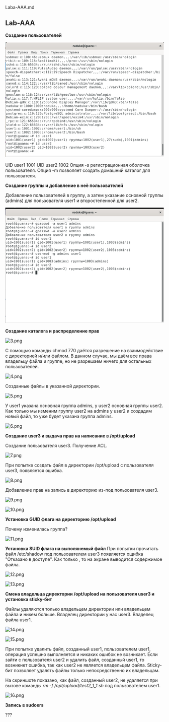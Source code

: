 Laba-AAA.md

## Lab-AAA

**Создание пользователей**

![1.png](./images/1.png)

UID user1 1001
UID user2 1002
Опция -s регистрационная оболочка пользователя.
Опция -m позволяет создать домашний каталог для пользователя.

**Создание группы и добавление в неё пользователей**

Добавление пользователей в группу, а затем указание основной группы (admins) для пользователя user1 и второстепенной для user2.

![2.png](./images/2.png)

**Создание каталога и распределение прав**

![3.png](../images/3.png)

С помощью команды chmod 770 даётся разрешение на взаимодействие с директорией и/или файлом. В данном случае, мы даём все права владельцу файла и группе, но не разрешаем ничего для остальных пользователей.

![4.png](../images/4.png)

Созданные файлы в указанной директории.

![5.png](../images/5.png)

У user1 указана основная группа admins, у user2 основная группы user2. Как только мы изменим группу user2 на admins у user2 и создадим новый файл, то уже будет указана группа admins.

![6.png](../images/6.png)

**Создание user3 и выдача прав на написание в /opt/upload**

Создание пользователя user3. Получение ACL.

![7.png](../images/7.png)

При попытке создать файл в директории /opt/upload с пользователя user3, появляется ошибка.

![8.png](../images/8.png)

Добавление прав на запись в директорию из-под пользователя user3.

![9.png](../images/9.png)

![10.png](../images/10.png)

**Установка GUID флага на директорию /opt/upload**

Почему изменилась группа?

![11.png](../images/11.png)

**Установка SUID флага на выполянемый файл**
При попытки прочитать файл /etc/shadow под пользователем user3 появляется ощибка "Отказано в доступе". Как только , то на экране выводится содержимое файла.

![12.png](../images/12.png)

![13.png](../images/13.png)

**Смена владельца директории /opt/upload на пользователя user3 и установка sticky-бит**

Файлы удаляются только владельцем директории или владельцем файла и никем больше. Владелец директории у нас user3. Владелец файла user1.

![14.png](../images/14.png)

![15.png](../images/15.png)

При попытке удалить файл, созданный user1, пользователем user1, операция успешно выполняется и никаких ошибок не возникает. Если зайти с пользователя user2 и удалить файл, созданный user1, то возникнет ошибка, так как user2 не является владельцем файла. Sticky-бит позволяет удалять файлы только непосредственно их владельцам. 

На скриншоте показано, как файл, созданный user2, не удаляется при вызове команды *rm -f /opt/upload/test2_1_1.sh* под пользователем user1.

![16.png](../images/16.png)

**Запись в sudoers**



???



